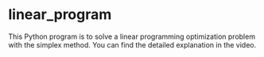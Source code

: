 # linear_program
This Python program is to solve a linear programming optimization problem with the simplex method. You can find the detailed explanation in the video. 
